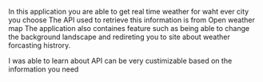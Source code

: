 <!-- Abount weather webpage -->

In this application you are able to get real time weather for waht ever city you choose
The API used to retrieve this information is from Open weather map 
The application also containes feature such as being able to change the background landscape and redireting you to site about weather forcasting histrory.

<!-- Lessons Learned  -->

I was able to learn about API can be very custimizable based on the information you need 
